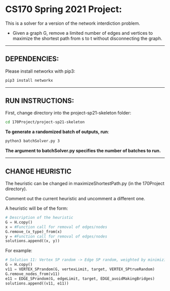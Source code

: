 # CS170 Spring 2021 Project:
This is a solver for a version of the network interdiction problem.

- Given a graph G, remove a limited number of edges and vertices to maximize the shortest path from s to t without disconnecting the graph.
***

## DEPENDENCIES:

Please install networkx with pip3:
```bash
pip3 install networkx
```
***
## RUN INSTRUCTIONS:

First, change directory into the project-sp21-skeleton folder:
```bash
cd 170Project/project-sp21-skeleton
```

**To generate a randomized batch of outputs, run**:
```bash
python3 batchSolver.py 3
```

**The argument to batchSolver.py specifies the number of batches to run.**

***
## CHANGE HEURISTIC

The heuristic can be changed in maximizeShortestPath.py (in the 170Project directory).

Comment out the current heuristic and uncomment a different one.


A heuristic will be of the form:
```python
# Description of the heuristic
G = H.copy()
x = #Function call for removal of edges/nodes
G.remove_(x_type)_from(x)
y = #Function call for removal of edges/nodes
solutions.append((x, y))
```

For example:
```python
# Solution 11: Vertex SP random -> Edge SP random, weighted by minimizing the creation of bridges
G = H.copy()
v11 = VERTEX_SPrandom(G, vertexLimit, target, VERTEX_SPtrueRandom)
G.remove_nodes_from(v11)
e11 = EDGE_SPrandom(G, edgeLimit, target, EDGE_avoidMakingBridges)
solutions.append((v11, e11))
```
